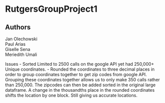 # RutgersGroupProject1

## Authors
Jan Olechowski  
Paul Arias  
Giselle Sena  
Meriedith  Umali  


Issues - Sorted
Limited to 2500 calls on the google API yet had 250,000+ Unique coordinates. 
	- Rounded the coordinates to three decimal places in order to group coordinates together to get zip codes from google API. Grouping these coordinates together allows us to only make 350 calls rather than 250,000. The zipcodes can then be added sorted in the original large dataframe. A change in the thousandths place in the rounded coordinates shifts the location by one block. Still giving us accurate locations. 